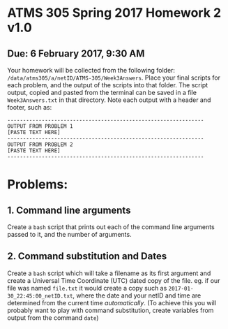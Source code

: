 # ATMS 305 Spring 2017 Homework 2  v1.0
## Due: 6 February 2017, 9:30 AM
Your homework will be collected from the following folder: `/data/atms305/a/netID/ATMS-305/Week3Answers`.  Place your final scripts for each problem, and the output of the scripts into that folder.  The script output, copied and pasted from the terminal can be saved in a file `Week3Answers.txt` in that directory.  Note each output with a header and footer, such as:
```
---------------------------------------------------------------
OUTPUT FROM PROBLEM 1
[PASTE TEXT HERE]
---------------------------------------------------------------
OUTPUT FROM PROBLEM 2
[PASTE TEXT HERE]
---------------------------------------------------------------
```
# Problems:
## 1. Command line arguments
Create a `bash` script that prints out each of the command line arguments passed to it, and the number of arguments.

## 2. Command substitution and Dates
Create a `bash` script which will take a filename as its first argument and create a Universal Time Coordinate (UTC) dated copy of the file. eg. if our file was named `file.txt` it would create a copy such as `2017-01-30_22:45:00_netID.txt`, where the date and your netID and time are determined from the current time *automatically*. (To achieve this you will probably want to play with command substitution, create variables from output from the command `date`)
